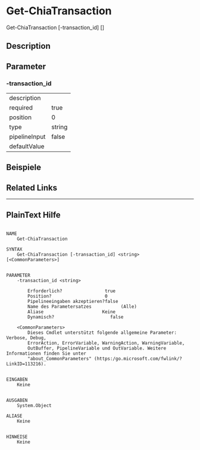 ﻿# Get-ChiaTransaction

Get-ChiaTransaction [-transaction_id] <string> [<CommonParameters>]



## Description



## Parameter

### -transaction_id


<table><tr><td>description</td><td></td></tr>
<tr><td>required</td><td>true
</td></tr>
<tr><td>position</td><td>0
</td></tr>
<tr><td>type</td><td>string
</td></tr>
<tr><td>pipelineInput</td><td>false
</td></tr>
<tr><td>defaultValue</td><td></td></tr>
</table>

## Beispiele

## Related Links


---
## PlainText Hilfe

```

NAME
    Get-ChiaTransaction
    
SYNTAX
    Get-ChiaTransaction [-transaction_id] <string>  [<CommonParameters>]
    
    
PARAMETER
    -transaction_id <string>
        
        Erforderlich?                true
        Position?                    0
        Pipelineeingaben akzeptieren?false
        Name des Parametersatzes           (Alle)
        Aliase                      Keine
        Dynamisch?                     false
        
    <CommonParameters>
        Dieses Cmdlet unterstützt folgende allgemeine Parameter: Verbose, Debug,
        ErrorAction, ErrorVariable, WarningAction, WarningVariable,
        OutBuffer, PipelineVariable und OutVariable. Weitere Informationen finden Sie unter 
        "about_CommonParameters" (https:/go.microsoft.com/fwlink/?LinkID=113216). 
    
    
EINGABEN
    Keine
    
    
AUSGABEN
    System.Object
    
ALIASE
    Keine
    

HINWEISE
    Keine



```


